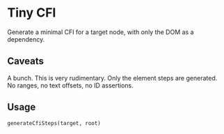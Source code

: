 # Tiny CFI

Generate a minimal CFI for a target node, with only the DOM as a dependency.

## Caveats

A bunch. This is very rudimentary.
Only the element steps are generated. 
No ranges, no text offsets, no ID assertions.

## Usage

```
generateCfiSteps(target, root)
```

